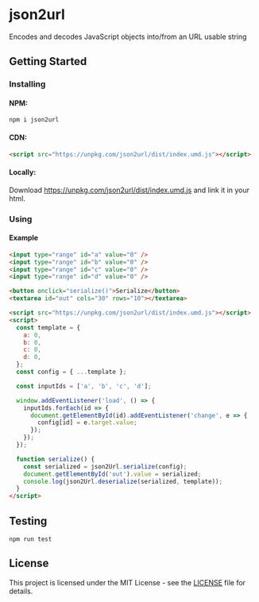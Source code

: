 # json2url

Encodes and decodes JavaScript objects into/from an URL usable string

## Getting Started

### Installing

#### NPM:

```
npm i json2url
```

#### CDN:

```html
<script src="https://unpkg.com/json2url/dist/index.umd.js"></script>
```

#### Locally:

Download <https://unpkg.com/json2url/dist/index.umd.js> and link it in your html.

### Using

#### Example

```html
<input type="range" id="a" value="0" />
<input type="range" id="b" value="0" />
<input type="range" id="c" value="0" />
<input type="range" id="d" value="0" />

<button onclick="serialize()">Serialize</button>
<textarea id="out" cols="30" rows="10"></textarea>

<script src="https://unpkg.com/json2url/dist/index.umd.js"></script>
<script>
  const template = {
    a: 0,
    b: 0,
    c: 0,
    d: 0,
  };
  const config = { ...template };

  const inputIds = ['a', 'b', 'c', 'd'];

  window.addEventListener('load', () => {
    inputIds.forEach(id => {
      document.getElementById(id).addEventListener('change', e => {
        config[id] = e.target.value;
      });
    });
  });

  function serialize() {
    const serialized = json2Url.serialize(config);
    document.getElementById('out').value = serialized;
    console.log(json2Url.deserialize(serialized, template));
  }
</script>
```

## Testing

```
npm run test
```

## License

This project is licensed under the MIT License - see the [LICENSE](LICENSE) file for details.
